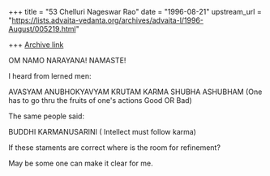 +++
title = "53 Chelluri Nageswar Rao"
date = "1996-08-21"
upstream_url = "https://lists.advaita-vedanta.org/archives/advaita-l/1996-August/005219.html"

+++
[Archive link](https://lists.advaita-vedanta.org/archives/advaita-l/1996-August/005219.html)

OM NAMO NARAYANA!
NAMASTE!

I heard from lerned men:

AVASYAM ANUBHOKYAVYAM KRUTAM KARMA SHUBHA ASHUBHAM
(One has to go thru the fruits of one's actions Good OR Bad)

The same people said:

BUDDHI KARMANUSARINI ( Intellect must follow karma)

If these staments are correct where is the room for refinement?

May be some one can make it clear for me.

